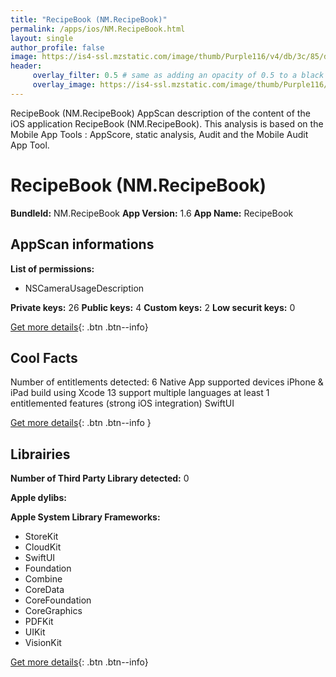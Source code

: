 ```yaml
---
title: "RecipeBook (NM.RecipeBook)"
permalink: /apps/ios/NM.RecipeBook.html
layout: single
author_profile: false
image: https://is4-ssl.mzstatic.com/image/thumb/Purple116/v4/db/3c/85/db3c8524-9bae-c822-804b-15a600872f59/AppIcon-1x_U007emarketing-0-7-0-P3-85-220.png/512x512bb.jpg
header: 
     overlay_filter: 0.5 # same as adding an opacity of 0.5 to a black background
     overlay_image: https://is4-ssl.mzstatic.com/image/thumb/Purple116/v4/db/3c/85/db3c8524-9bae-c822-804b-15a600872f59/AppIcon-1x_U007emarketing-0-7-0-P3-85-220.png/512x512bb.jpg
---
```

RecipeBook (NM.RecipeBook) AppScan description of the content of the iOS application RecipeBook (NM.RecipeBook). This analysis is based on the Mobile App Tools : AppScore, static analysis, Audit and the Mobile Audit App Tool.

# RecipeBook (NM.RecipeBook)

**BundleId:** NM.RecipeBook
**App Version:** 1.6
**App Name:** RecipeBook


## AppScan informations 

**List of permissions:** 
- NSCameraUsageDescription
  
  
**Private keys:** 26
**Public keys:** 4
**Custom keys:** 2
**Low securit keys:** 0
  
[Get more details](/pricing.html){: .btn .btn--info}

## Cool Facts

Number of entitlements detected: 6
Native App
supported devices iPhone & iPad
build using Xcode 13
support multiple languages
at least 1 entitlemented features (strong iOS integration)
SwiftUI
  
[Get more details](/pricing.html){: .btn .btn--info }

## Librairies 
**Number of Third Party Library detected:** 0


**Apple dylibs:**


**Apple System Library Frameworks:**
- StoreKit
- CloudKit
- SwiftUI
- Foundation
- Combine
- CoreData
- CoreFoundation
- CoreGraphics
- PDFKit
- UIKit
- VisionKit


  
[Get more details](/pricing.html){: .btn .btn--info}

